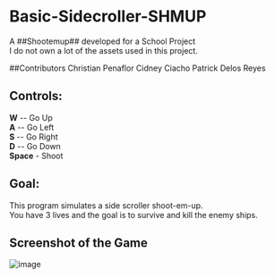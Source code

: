 # Basic-Sidecroller-SHMUP
A ##Shootemup## developed for a School Project <br />
I do not own a lot of the assets used in this project. 


##Contributors
Christian Penaflor
Cidney Ciacho
Patrick Delos Reyes


## Controls:
**W** -- Go Up <br />
**A** -- Go Left <br />
**S** -- Go Right <br />
**D** -- Go Down <br />
**Space** - Shoot <br />

## Goal:
This program simulates a side scroller shoot-em-up. <br />
You have 3 lives and the goal is to survive and kill the enemy ships. 



## Screenshot of the Game
![image](https://user-images.githubusercontent.com/42732095/145702241-1b9e0e98-ac80-42f3-b00d-5f65da06457f.png)
